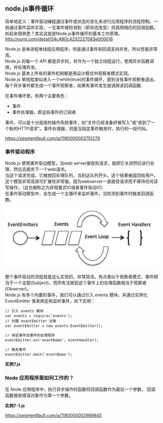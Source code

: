 ## node.js事件循环

简单地定义：事件驱动编程通过事件或状态的变化来进行应用程序的流程控制。一般通过事件监听实现，一旦事件被检测到（即状态改变）则调用相应的回调函数。听起来很熟悉？其实这就是Node.js事件循环的基本工作原理。<br/>
http://ourjs.com/detail/54c480c4232227083e000016

Node.js 是单进程单线程应用程序，但是通过事件和回调支持并发，所以性能非常高。<br/>
Node.js 的每一个 API 都是异步的，并作为一个独立线程运行，使用异步函数调用，并处理并发。<br/>
Node.js 基本上所有的事件机制都是用设计模式中观察者模式实现。<br/>
Node.js 单线程类似进入一个while(true)的事件循环，直到没有事件观察者退出，每个异步事件都生成一个事件观察者，如果有事件发生就调用该回调函数.<br/>

在事件循环里，有两个主要角色：<br/>
* 事件
* 事件处理器，即这些事件的订阅者

事件，可以是十分底层的操作系统事件，如“文件已经准备好被写入”或“收到了一个新的HTTP请求”。事件处理器，则是当指定事件触发时，执行的一段代码。

https://segmentfault.com/a/1190000003751278

### 事件驱动程序
Node.js 使用事件驱动模型，当web server接收到请求，就把它关闭然后进行处理，然后去服务下一个web请求。<br/>
当这个请求完成，它被放回处理队列，当到达队列开头，这个结果被返回给用户。<br/>
这个模型非常高效可扩展性非常强，因为webserver一直接受请求而不等待任何读写操作。（这也被称之为非阻塞式IO或者事件驱动IO）<br/>
在事件驱动模型中，会生成一个主循环来监听事件，当检测到事件时触发回调函数。<br/>

![enter image description here](https://github.com/25paul/Learn-Node-/blob/master/img/1.png)<br/>

整个事件驱动的流程就是这么实现的，非常简洁。有点类似于观察者模式，事件相当于一个主题(Subject)，而所有注册到这个事件上的处理函数相当于观察者(Observer)。<br/>
Node.js 有多个内置的事件，我们可以通过引入 events 模块，并通过实例化 EventEmitter 类来绑定和监听事件，如下实例：<br/>
```
// 引入 events 模块
var events = require('events');
// 创建 eventEmitter 对象
var eventEmitter = new events.EventEmitter();
```
```
// 绑定事件及事件的处理程序
eventEmitter.on('eventName', eventHandler);
```
```
// 触发事件
eventEmitter.emit('eventName');
```
**实例7.js**

### Node 应用程序是如何工作的？
在 Node 应用程序中，执行异步操作的函数将回调函数作为最后一个参数， 回调函数接收错误对象作为第一个参数。<br/>

**实例7-1.js** <br/>

https://segmentfault.com/a/1190000002989845
